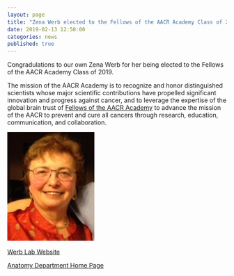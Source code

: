 ```yaml
---
layout: page
title: "Zena Werb elected to the Fellows of the AACR Academy Class of 2019"
date: 2019-02-13 12:50:00
categories: news
published: true
---
```


Congradulations to our own Zena Werb for her being elected to the Fellows of the AACR Academy Class of 2019.

The mission of the AACR Academy is to recognize and honor distinguished scientists whose major scientific contributions have propelled significant innovation and progress against cancer, and to leverage the expertise of the global brain trust of [Fellows of the AACR Academy](https://www.aacr.org/Membership/Pages/Fellows.aspx) to advance the mission of the AACR to prevent and cure all cancers through research, education, communication, and collaboration.

![Photo of Zena](/img/werb_crop.jpg)

[Werb Lab Website](http://werblab.ucsf.edu)

[Anatomy Department Home Page](http://anatomy.ucsf.edu)
